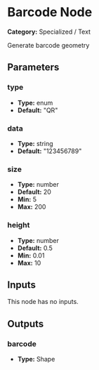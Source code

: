 
# Barcode Node

**Category:** Specialized / Text

Generate barcode geometry

## Parameters


### type
- **Type:** enum
- **Default:** "QR"





### data
- **Type:** string
- **Default:** "123456789"





### size
- **Type:** number
- **Default:** 20
- **Min:** 5
- **Max:** 200



### height
- **Type:** number
- **Default:** 0.5
- **Min:** 0.01
- **Max:** 10



## Inputs

This node has no inputs.

## Outputs


### barcode
- **Type:** Shape




